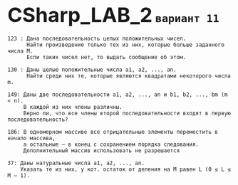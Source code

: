 # <span style="font-size:45px;">CSharp_LAB_2</span> `вариант 11`

    123 : Дана последовательность целых положительных чисел.
          Найти произведение только тех из них, которые больше заданного числа М.
          Если таких чисел нет, то выдать сообщение об этом.

    130 : Даны целые положительные числа а1, а2, ..., an.
          Найти среди них те, которые являются квадратами некоторого числа m.

    149: Даны две последовательности а1, а2, ..., an и b1, b2, ..., bm (m < n).
         В каждой из них члены различны.
         Верно ли, что все члены второй последовательности входят в первую последовательность?

    186: В одномерном массиве все отрицательные элементы переместить в начало массива,
         а остальные — в конец с сохранением порядка следования. 
         Дополнительный массив использовать не разрешается

    37: Даны натуральные числа а1, а2, ..., an.
        Указать те из них, у кот. остаток от деления на М равен L (0 ≤ L ≤ M – 1).

